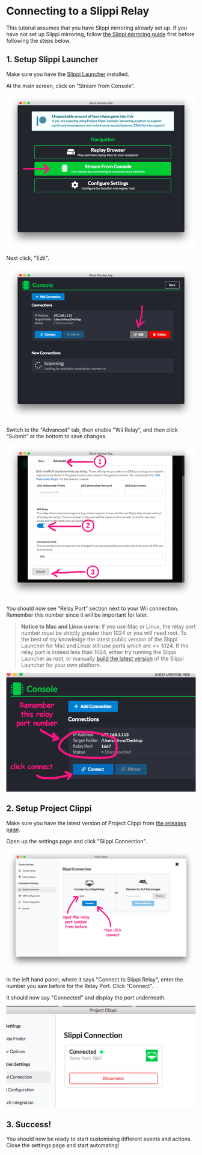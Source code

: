 # Connecting to a Slippi Relay

This tutorial assumes that you have Slippi mirroring already set up. If you have not set up Slippi mirroring, follow [the Slippi mirroring guide](https://docs.google.com/document/d/1ezavBjqVGbVO8aqSa5EHfq7ZflrTCvezRYjOf51MOWg/edit) first before following the steps below.

## 1. Setup Slippi Launcher

Make sure you have the [Slippi Launcher](https://slippi.gg/downloads) installed.

At the main screen, click on "Stream from Console".

![Desktop app screenshot](images/1-1-desktop-app.png)

Next click, "Edit".

![Console before](images/1-2-console-before.png)

Switch to the "Advanced" tab, then enable "Wii Relay", and then click "Submit" at the bottom to save changes.

![Enable Wii Relay setting](images/1-3-wii-relay.png)

You should now see "Relay Port" section next to your Wii connection. Remember this number since it will be important for later.

> **Notice to Mac and Linux users**: If you use Mac or Linux, the relay port number _must_ be strictly greater than 1024 or you will need root. To the best of my knowledge the latest public version of the Slippi Launcher for Mac and Linux still use ports which are <= 1024. If the relay port is indeed less than 1024, either try running the Slippi Launcher as root, or manually [build the latest version](https://github.com/project-slippi/slippi-desktop-app/) of the Slippi Launcher for your own platform.

![Console after](images/1-4-console-after.png)

## 2. Setup Project Clippi

Make sure you have the latest version of Project Clippi from [the releases page](https://github.com/vinceau/project-clippi/releases).

Open up the settings page and click "Slippi Connection".

![Clippi settings](images/2-1-clippi-settings.png)

In the left hand panel, where it says "Connect to Slippi Relay", enter the number you saw before for the Relay Port. Click "Connect".

It should now say "Connected" and display the port underneath.

![Connected](images/2-2-connected.png)

## 3. Success!

You should now be ready to start customising different events and actions. Close the settings page and start automating!
